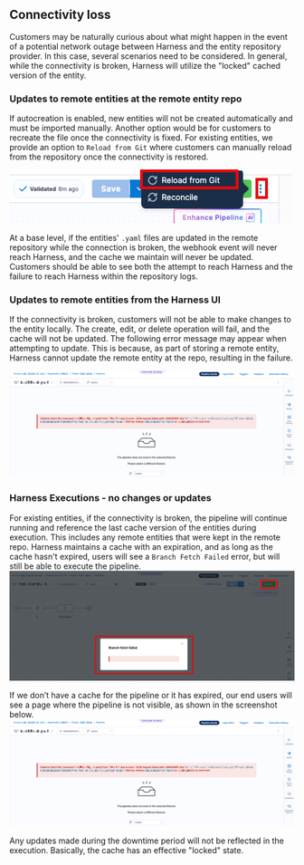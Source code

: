 ## Connectivity loss
Customers may be naturally curious about what might happen in the event of a potential network outage between Harness and the entity repository provider.  In this case, several scenarios need to be considered.  In general, while the connectivity is broken, Harness will utilize the "locked" cached version of the entity.

### Updates to remote entities at the remote entity repo
If autocreation is enabled, new entities will not be created automatically and must be imported manually.  Another option would be for customers to recreate the file once the connectivity is fixed. For existing entities, we provide an option to `Reload from Git` where customers can manually reload from the repository once the connectivity is restored.

![](./static/entitycache-reloadfromgit.png)

At a base level, if the entities' `.yaml` files are updated in the remote repository while the connection is broken, the webhook event will never reach Harness, and the cache we maintain will never be updated. Customers should be able to see both the attempt to reach Harness and the failure to reach Harness within the repository logs.

### Updates to remote entities from the Harness UI
If the connectivity is broken, customers will not be able to make changes to the entity locally.  The create, edit, or delete operation will fail, and the cache will not be updated.  The following error message may appear when attempting to update.  This is because, as part of storing a remote entity, Harness cannot update the remote entity at the repo, resulting in the failure.

![](./static/entitycache-brokenconnection.png)

### Harness Executions - no changes or updates
For existing entities, if the connectivity is broken, the pipeline will continue running and reference the last cache version of the entities during execution. This includes any remote entities that were kept in the remote repo.  Harness maintains a cache with an expiration, and as long as the cache hasn't expired, users will see a `Branch Fetch Failed` error, but will still be able to execute the pipeline.
![](./static/entitycache-brokenconnectrun.png)

If we don’t have a cache for the pipeline or it has expired, our end users will see a page where the pipeline is not visible, as shown in the screenshot below. 
![](./static/entitycache-brokenconnection.png)

Any updates made during the downtime period will not be reflected in the execution.  Basically, the cache has an effective "locked" state.  
